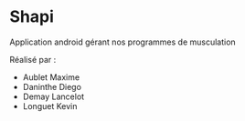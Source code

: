 # Shapi
Application android gérant nos programmes de musculation 


Réalisé par : 
  - Aublet Maxime
  - Daninthe Diego
  - Demay Lancelot
  - Longuet Kevin
